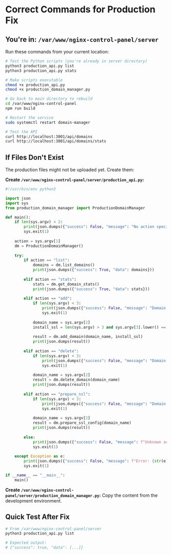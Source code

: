 # Correct Commands for Production Fix

## You're in: `/var/www/nginx-control-panel/server`

Run these commands from your current location:

```bash
# Test the Python scripts (you're already in server directory)
python3 production_api.py list
python3 production_api.py stats

# Make scripts executable
chmod +x production_api.py
chmod +x production_domain_manager.py

# Go back to main directory to rebuild
cd /var/www/nginx-control-panel
npm run build

# Restart the service
sudo systemctl restart domain-manager

# Test the API
curl http://localhost:3001/api/domains
curl http://localhost:3001/api/domains/stats
```

## If Files Don't Exist

The production files might not be uploaded yet. Create them:

**Create `/var/www/nginx-control-panel/server/production_api.py`:**
```python
#!/usr/bin/env python3

import json
import sys
from production_domain_manager import ProductionDomainManager

def main():
    if len(sys.argv) < 2:
        print(json.dumps({"success": False, "message": "No action specified"}))
        sys.exit(1)
    
    action = sys.argv[1]
    dm = ProductionDomainManager()
    
    try:
        if action == "list":
            domains = dm.list_domains()
            print(json.dumps({"success": True, "data": domains}))
            
        elif action == "stats":
            stats = dm.get_domain_stats()
            print(json.dumps({"success": True, "data": stats}))
            
        elif action == "add":
            if len(sys.argv) < 3:
                print(json.dumps({"success": False, "message": "Domain name required"}))
                sys.exit(1)
            
            domain_name = sys.argv[2]
            install_ssl = len(sys.argv) > 3 and sys.argv[3].lower() == "true"
            
            result = dm.add_domain(domain_name, install_ssl)
            print(json.dumps(result))
            
        elif action == "delete":
            if len(sys.argv) < 3:
                print(json.dumps({"success": False, "message": "Domain name required"}))
                sys.exit(1)
            
            domain_name = sys.argv[2]
            result = dm.delete_domain(domain_name)
            print(json.dumps(result))
            
        elif action == "prepare_ssl":
            if len(sys.argv) < 3:
                print(json.dumps({"success": False, "message": "Domain name required"}))
                sys.exit(1)
            
            domain_name = sys.argv[2]
            result = dm.prepare_ssl_config(domain_name)
            print(json.dumps(result))
            
        else:
            print(json.dumps({"success": False, "message": f"Unknown action: {action}"}))
            sys.exit(1)
            
    except Exception as e:
        print(json.dumps({"success": False, "message": f"Error: {str(e)}"}))
        sys.exit(1)

if __name__ == "__main__":
    main()
```

**Create `/var/www/nginx-control-panel/server/production_domain_manager.py`:**
Copy the content from the development environment.

## Quick Test After Fix

```bash
# From /var/www/nginx-control-panel/server
python3 production_api.py list

# Expected output:
# {"success": true, "data": [...]}
```